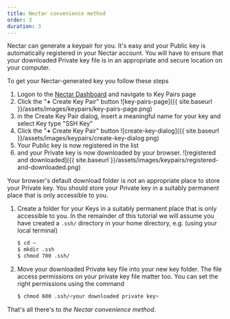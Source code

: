 ```yaml
---
title: Nectar convenience method
order: 3
duration: 3
---
```

Nectar can generate a keypair for you. It's easy and your Public key is automatically registered in your Nectar account. You will have to ensure that your downloaded Private key file is in an appropriate and secure location on your computer.

To get your Nectar-generated key you follow these steps

1. Logon to the [Nectar Dashboard](https://dashboard.rc.nectar.org.au) and navigate to Key Pairs page
2. Click the "**+** Create Key Pair" button
   ![key-pairs-page]({{ site.baseurl }}/assets/images/keypairs/key-pairs-page.png)
3. in the Create Key Pair dialog, insert a meaningful name for your key and select Key type "SSH Key"
2. Click the "**+** Create Key Pair" button
   ![create-key-dialog]({{ site.baseurl }}/assets/images/keypairs/create-key-dialog.png)
5. Your Public key is now registered in the list 
2. and your Private key is now downloaded by your browser.
   ![registered and downloaded]({{ site.baseurl }}/assets/images/keypairs/registered-and-downloaded.png)

Your browser's default download folder is not an appropriate place to store your Private key. You should store your Private key in a suitably permanent place that is only accessible to you. 

1. Create a folder for your Keys  in a suitably permanent place that is only accessible to you. In the remainder of this tutorial we will assume you have created a `.ssh/` directory in your home directory, e.g. (using your local terminal)
   ```bash
   $ cd ~
   $ mkdir .ssh
   $ chmod 700 .ssh/
   ```
   
2. Move your downloaded Private key file into your new key folder. The file access permissions on your private key file matter too. You can set the right permissions using the command 
   ```bash
   $ chmod 600 .ssh/<your downloaded private key>
   ```
That's all there's to *the Nectar convenience method*. 

